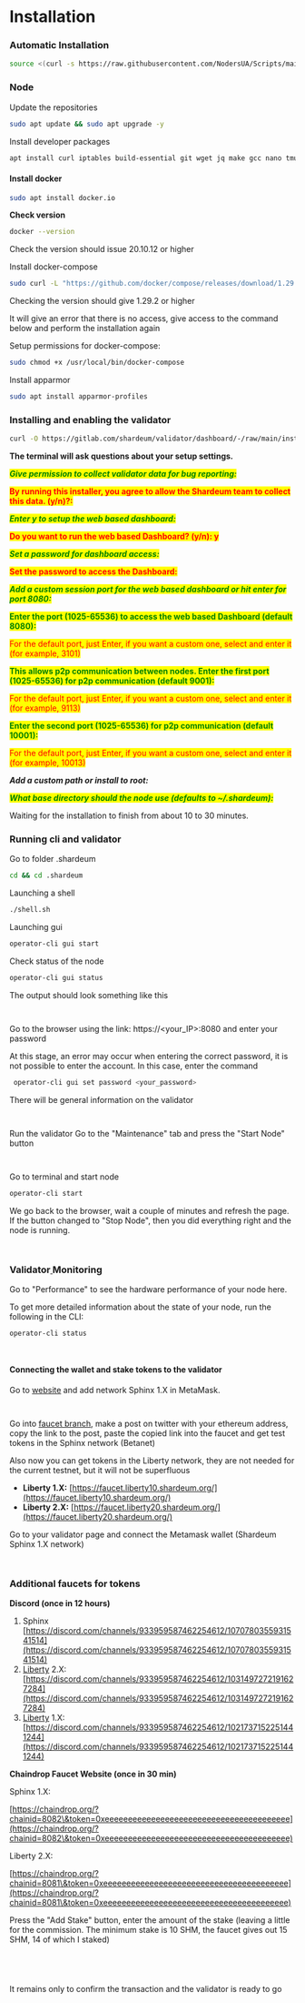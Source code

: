 # Installation

### Automatic Installation
```bash
source <(curl -s https://raw.githubusercontent.com/NodersUA/Scripts/main/shardeum.sh)
```

### Node

Update the repositories

```bash
sudo apt update && sudo apt upgrade -y
```

Install developer packages

```bash
apt install curl iptables build-essential git wget jq make gcc nano tmux htop nvme-cli pkg-config libssl-dev libleveldb-dev tar clang bsdmainutils ncdu unzip libleveldb-dev chrony -y
```

#### Install docker <a href="#install-docker" id="install-docker"></a>

```bash
sudo apt install docker.io 
```

**Check version**

```bash
docker --version
```

Check the version should issue 20.10.12 or higher

Install docker-compose

```bash
sudo curl -L "https://github.com/docker/compose/releases/download/1.29.2/docker-compose-$(uname -s)-$(uname -m)" -o /usr/local/bin/docker-compose && docker-compose --version
```

Checking the version should give 1.29.2 or higher

It will give an error that there is no access, give access to the command below and perform the installation again

Setup permissions for docker-compose:

```bash
sudo chmod +x /usr/local/bin/docker-compose
```

Install apparmor

```bash
sudo apt install apparmor-profiles
```

### Installing and enabling the validator <a href="#hn8m" id="hn8m"></a>

```bash
curl -O https://gitlab.com/shardeum/validator/dashboard/-/raw/main/installer.sh && chmod +x installer.sh && ./installer.sh
```

**The terminal will ask questions about your setup settings.**

_<mark style="color:green;">**Give permission to collect validator data for bug reporting:**</mark>_

<mark style="color:red;">**By running this installer, you agree to allow the Shardeum team to collect this data. (y/n)?:**</mark>

_<mark style="color:green;">**Enter y to setup the web based dashboard:**</mark>_

<mark style="color:red;">**Do you want to run the web based Dashboard? (y/n): y**</mark>

_<mark style="color:green;">**Set a password for dashboard access:**</mark>_

<mark style="color:red;">**Set the password to access the Dashboard:**</mark>

_<mark style="color:green;">**Add a custom session port for the web based dashboard or hit enter for port 8080:**</mark>_

<mark style="color:green;">**Enter the port (1025-65536) to access the web based Dashboard (default 8080):**</mark>

<mark style="color:red;">For the default port, just Enter, if you want a custom one, select and enter it (for example, 3101)</mark>

<mark style="color:green;">**This allows p2p communication between nodes. Enter the first port (1025-65536) for p2p communication (default 9001):**</mark>

<mark style="color:red;">For the default port, just Enter, if you want a custom one, select and enter it (for example, 9113)</mark>

<mark style="color:green;">**Enter the second port (1025-65536) for p2p communication (default 10001):**</mark>

<mark style="color:red;">For the default port, just Enter, if you want a custom one, select and enter it (for example, 10013)</mark>

_**Add a custom path or install to root:**_

_<mark style="color:green;">**What base directory should the node use (defaults to \~/.shardeum):**</mark>_

Waiting for the installation to finish from about 10 to 30 minutes.

### Running cli and validator <a href="#4ure" id="4ure"></a>

Go to folder .shardeum

```bash
cd && cd .shardeum
```

Launching a shell

```bash
./shell.sh
```

Launching gui

```bash
operator-cli gui start
```

Check status of the node

```bash
operator-cli gui status
```

The output should look something like this

<figure><img src="https://img2.teletype.in/files/d1/23/d123aec3-ee0d-42c7-ada4-0b2c1e2d45fb.jpeg" alt=""><figcaption></figcaption></figure>

<figure><img src="https://img2.teletype.in/files/d1/23/d123aec3-ee0d-42c7-ada4-0b2c1e2d45fb.jpeg" alt=""><figcaption></figcaption></figure>

Go to the browser using the link: https://\<your\_IP>:8080 and enter your password

At this stage, an error may occur when entering the correct password, it is not possible to enter the account. In this case, enter the command

```bash
 operator-cli gui set password <your_password>
```

There will be general information on the validator

<figure><img src="https://img3.teletype.in/files/e1/bd/e1bd174a-593c-4aa0-8f28-53e43bb4e3a2.png" alt=""><figcaption></figcaption></figure>

<figure><img src="https://img3.teletype.in/files/e1/bd/e1bd174a-593c-4aa0-8f28-53e43bb4e3a2.png" alt=""><figcaption></figcaption></figure>

Run the validator Go to the "Maintenance" tab and press the "Start Node" button

<figure><img src="https://img1.teletype.in/files/88/68/88680203-a3cc-4023-a30b-1e11e97b4aad.png" alt=""><figcaption></figcaption></figure>

<figure><img src="https://img1.teletype.in/files/88/68/88680203-a3cc-4023-a30b-1e11e97b4aad.png" alt=""><figcaption></figcaption></figure>

Go to terminal and start node

```bash
operator-cli start
```

We go back to the browser, wait a couple of minutes and refresh the page. If the button changed to "Stop Node", then you did everything right and the node is running.

<figure><img src="https://img1.teletype.in/files/ca/8e/ca8ec5e6-a361-4bed-b131-2cdc0cd97fc3.png" alt=""><figcaption></figcaption></figure>

<figure><img src="https://img1.teletype.in/files/ca/8e/ca8ec5e6-a361-4bed-b131-2cdc0cd97fc3.png" alt=""><figcaption></figcaption></figure>

### Validator[ ](https://docs.shardeum.org/node/run/validator#step-6-monitor-validator)Monitoring[​](https://docs.shardeum.org/node/run/validator#step-6-monitor-validator) <a href="#hssp" id="hssp"></a>

Go to "Performance" to see the hardware performance of your node here.

To get more detailed information about the state of your node, run the following in the CLI:

```bash
operator-cli status
```

<figure><img src="https://img2.teletype.in/files/19/62/1962b329-bea3-4741-ae57-a9e723afe033.jpeg" alt=""><figcaption></figcaption></figure>

<figure><img src="https://img2.teletype.in/files/19/62/1962b329-bea3-4741-ae57-a9e723afe033.jpeg" alt=""><figcaption></figcaption></figure>

#### Connecting the wallet and stake tokens to the validator <a href="#sutg" id="sutg"></a>

Go to [website](https://docs.shardeum.org/network/endpoints) and add network Sphinx 1.X in MetaMask.

<figure><img src="https://img1.teletype.in/files/87/20/87204cfb-9572-4af6-9bf3-ec6db0a07adb.png" alt=""><figcaption></figcaption></figure>

<figure><img src="https://img1.teletype.in/files/87/20/87204cfb-9572-4af6-9bf3-ec6db0a07adb.png" alt=""><figcaption></figcaption></figure>

Go into [faucet branch](https://faucet-sphinx.shardeum.org/), make a post on twitter with your ethereum address, copy the link to the post, paste the copied link into the faucet and get test tokens in the Sphinx network (Betanet)

Also now you can get tokens in the Liberty network, they are not needed for the current testnet, but it will not be superfluous

* **Liberty 1.X:** [https://faucet.liberty10.shardeum.org/](https://faucet.liberty10.shardeum.org/)
* **Liberty 2.X:** [https://faucet.liberty20.shardeum.org/](https://faucet.liberty20.shardeum.org/)

Go to your validator page and connect the Metamask wallet (Shardeum Sphinx 1.X network)

<figure><img src="https://img3.teletype.in/files/6a/c9/6ac99c40-355a-406d-bb01-f9385ddd923a.png" alt=""><figcaption></figcaption></figure>

<figure><img src="https://img3.teletype.in/files/6a/c9/6ac99c40-355a-406d-bb01-f9385ddd923a.png" alt=""><figcaption></figcaption></figure>

### Additional faucets for tokens <a href="#29st" id="29st"></a>

**Discord (once in 12 hours)**

1. Sphinx [https://discord.com/channels/933959587462254612/1070780355931541514](https://discord.com/channels/933959587462254612/1070780355931541514)
2. [Liberty](https://discord.com/channels/933959587462254612/1070780355931541514Liberty) 2.X:[https://discord.com/channels/933959587462254612/1031497272191627284](https://discord.com/channels/933959587462254612/1031497272191627284)
3. [Liberty](https://discord.com/channels/933959587462254612/1031497272191627284Liberty) 1.X: [https://discord.com/channels/933959587462254612/1021737152251441244](https://discord.com/channels/933959587462254612/1021737152251441244)

**Chaindrop Faucet Website (once in 30 min)**

Sphinx 1.X:

[https://chaindrop.org/?chainid=8082\&token=0xeeeeeeeeeeeeeeeeeeeeeeeeeeeeeeeeeeeeeeee](https://chaindrop.org/?chainid=8082\&token=0xeeeeeeeeeeeeeeeeeeeeeeeeeeeeeeeeeeeeeeee)

Liberty 2.X:

[https://chaindrop.org/?chainid=8081\&token=0xeeeeeeeeeeeeeeeeeeeeeeeeeeeeeeeeeeeeeeee](https://chaindrop.org/?chainid=8081\&token=0xeeeeeeeeeeeeeeeeeeeeeeeeeeeeeeeeeeeeeeee)

Press the "Add Stake" button, enter the amount of the stake (leaving a little for the commission. The minimum stake is 10 SHM, the faucet gives out 15 SHM, 14 of which I staked)

<figure><img src="https://img3.teletype.in/files/a9/75/a97522e6-ce7d-489c-95c1-7c4d8ece4bfb.png" alt=""><figcaption></figcaption></figure>

<figure><img src="https://img3.teletype.in/files/a9/75/a97522e6-ce7d-489c-95c1-7c4d8ece4bfb.png" alt=""><figcaption></figcaption></figure>

<figure><img src="https://img2.teletype.in/files/d4/2a/d42a5de5-cec5-4468-acee-1f9d72299bed.png" alt=""><figcaption></figcaption></figure>

<figure><img src="https://img2.teletype.in/files/d4/2a/d42a5de5-cec5-4468-acee-1f9d72299bed.png" alt=""><figcaption></figcaption></figure>

It remains only to confirm the transaction and the validator is ready to go

<figure><img src="https://img2.teletype.in/files/17/7b/177b3345-da73-451d-b76a-f6ae0eb889e0.png" alt=""><figcaption></figcaption></figure>

<figure><img src="https://img2.teletype.in/files/17/7b/177b3345-da73-451d-b76a-f6ae0eb889e0.png" alt=""><figcaption></figcaption></figure>

###
